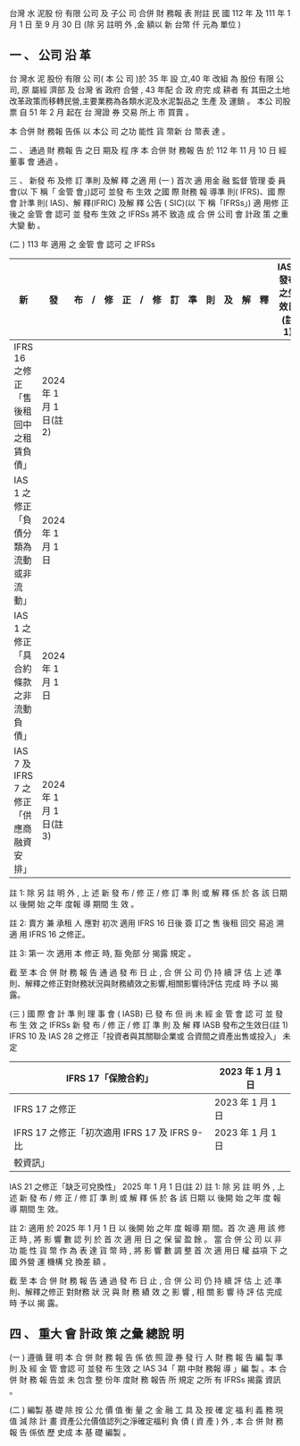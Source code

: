 台灣 水 泥股 份 有限 公司 及 子公 司 合併 財 務報 表 附註 民 國 112 年 及 111 年 1 月 1 日 至 9 月 30 日
(除 另 註明 外 ,金 額以 新 台幣 仟 元為 單位 )

## 一 、 公司 沿 革

 台 灣水 泥 股份 有限 公 司( 本 公 司 )於 35 年 設 立,40 年 改組 為 股份 有限 公 司, 原 屬經 濟部 及 台灣 省 政府 合營 , 43 年配 合 政 府完 成 耕者 有 其田之土地改革政策而移轉民營,主要業務為各類水泥及水泥製品之 生產 及 運銷 。 本公 司股 票 自 51 年 2 月 起在 台 灣證 券 交易 所上 市 買賣 。

 本 合併 財 務報 告係 以 本公 司 之功 能性 貨 幣新 台 幣表 達 。

二 、 通過 財 務報 告 之日 期及 程 序 本 合併 財 務報 告 於 112 年 11 月 10 日 經 董事 會 通過 。

三 、 新發 布 及修 訂 準則 及解 釋 之適 用
(一 ) 首次 適 用金 融 監督 管理 委 員會(以 下 稱「 金管 會」)認可 並發 布 生效 之國 際 財務 報 導準 則( IFRS)、國 際 會 計準 則( IAS)、解 釋(IFRIC) 及解 釋 公告 ( SIC)(以 下 稱「IFRSs」) 適 用修 正 後之 金管 會 認可 並 發布 生效 之 IFRSs 將不 致造 成 合 併 公司 會 計政 策 之重 大變 動 。

(二 ) 113 年 適用 之 金管 會 認可 之 IFRSs

| 新                                       | 發                        | 布   | /   | 修   | 正   | /   | 修   | 訂   | 準   | 則   | 及   | 解   | 釋   | IASB 發布之生效日(註 1)   |
|------------------------------------------|---------------------------|------|------|------|------|------|------|------|------|------|------|------|------|-----------------------------|
| IFRS 16 之修正「售後租回中之租賃負債」   | 2024 年 1 月 1 日(註 2) |      |      |      |      |      |      |      |      |      |      |      |      |                             |
| IAS 1 之修正「負債分類為流動或非流動」   | 2024 年 1 月 1 日         |      |      |      |      |      |      |      |      |      |      |      |      |                             |
| IAS 1 之修正「具合約條款之非流動負債」   | 2024 年 1 月 1 日         |      |      |      |      |      |      |      |      |      |      |      |      |                             |
| IAS 7 及 IFRS 7 之修正「供應商融資安排」 | 2024 年 1 月 1 日(註 3) |      |      |      |      |      |      |      |      |      |      |      |      |                             |

註 1: 除 另 註 明 外 , 上 述 新 發 布 / 修 正 / 修 訂 準 則 或 解 釋 係 於 各 該 日期 以 後開 始 之年 度報 導 期間 生 效 。

註 2: 賣方 兼 承租 人 應對 初次 適用 IFRS 16 日後 簽 訂之 售 後租 回交 易追 溯 適 用 IFRS 16 之修正。

註 3: 第一 次 適用 本 修正 時, 豁 免部 分 揭露 規定 。

截 至 本 合 併 財 務 報 告 通 過 發 布 日 止 , 合 併 公 司 仍 持 續 評 估 上 述 準則、解釋之修正對財務狀況與財務績效之影響,相關影響待評估 完成 時 予以 揭 露。

(三 ) 國 際 會 計 準 則 理 事 會 ( IASB) 已 發 布 但 尚 未 經 金 管 會 認 可 並 發 布 生 效 之 IFRSs 新 發 布 / 修 正 / 修 訂 準 則 及 解 釋 IASB 發布之生效日(註 1) IFRS 10 及 IAS 28 之修正「投資者與其關聯企業或 合資間之資產出售或投入」
未 定

| IFRS 17「保險合約」                            | 2023 年 1 月 1 日   |
|------------------------------------------------|---------------------|
| IFRS 17 之修正                                 | 2023 年 1 月 1 日   |
| IFRS 17 之修正「初次適用 IFRS 17 及 IFRS 9-比 | 2023 年 1 月 1 日   |
| 較資訊」                                       |                     |

IAS 21 之修正「缺乏可兌換性」 2025 年 1 月 1 日(註 2)
註 1: 除 另 註 明 外 , 上 述 新 發 布 / 修 正 / 修 訂 準 則 或 解 釋 係 於 各 該 日期 以 後開 始 之年 度 報 導 期間 生 效。

註 2: 適用 於 2025 年 1 月 1 日 以 後開 始 之年 度 報導 期 間。首 次 適 用 該 修 正 時 , 將 影 響 數 認 列 於 首 次 適 用 日 之 保 留 盈 餘 。 當 合 併 公 司 以 非 功 能 性 貨 幣 作 為 表 達 貨 幣 時 , 將 影 響 數 調 整 首 次 適 用日 權 益項 下 之國 外營 運 機構 兌 換差 額 。

截 至 本 合 併 財 務 報 告 通 過 發 布 日 止 , 合 併 公 司 仍 持 續 評 估 上 述 準則、解釋之修正 對財務 狀 況 與 財 務 績 效 之 影 響 , 相 關 影 響 待 評 估 完成 時 予以 揭 露。

## 四 、 重大 會 計政 策 之彙 總說 明

(一 ) 遵循 聲 明 本 合 併 財 務 報 告 係 依 照 證 券 發 行 人 財 務 報 告 編 製 準 則 及 經 金 管 會認 可 並發 布 生效 之 IAS 34「 期 中財 務報 導 」編 製 。本 合併 財 務 報 告並 未 包含 整 份年 度財 務 報告 所 規定 之所 有 IFRSs 揭露 資訊 。

(二 ) 編製 基 礎 除 按 公 允 價 值 衡 量 之 金 融 工 具 及 按 確 定 福 利 義 務 現 值 減 除 計 畫 資產公允價值認列之淨確定福利 負 債 ( 資 產 ) 外 , 本 合 併 財 務 報 告 係依 歷 史成 本 基 礎 編製 。